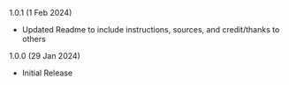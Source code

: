 1.0.1 (1 Feb 2024)
* Updated Readme to include instructions, sources, and credit/thanks to others

1.0.0 (29 Jan 2024)
* Initial Release